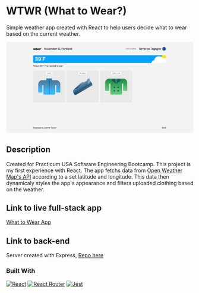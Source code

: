 # WTWR (What to Wear?)

Simple weather app created with React to help users decide what to wear based on the current weather.

![Desktop screenshot](./src/images/WTWR_desktop.png)

## Description

Created for Practicum USA Software Engineering Bootcamp. This project is my first experience with React. The app fetchs data from [Open Weather Map's API](https://openweathermap.org/api) according to a set latitude and longitude. This data then dynamicaly styles the app's appearance and filters uploaded clothing based on the weather.

## Link to live full-stack app
[What to Wear App](https://www.jendoc-wtwr.students.nomoredomainssbs.ru/)

## Link to back-end

Server created with Express, [Repo here](https://github.com/jendoc/se_project_express)

### Built With

[![React][react]][react-url]
[![React Router][react-r]][react-r-url]
[![Jest][jest]][jest-url]

<!-- MARKDOWN LINKS & IMAGES -->
[react]: https://img.shields.io/badge/react-000000?style=for-the-badge&logo=react&logoColor=#61dbfb
[react-url]: https://reactjs.org/
[react-r]: https://img.shields.io/badge/reactrouter-000000?style=for-the-badge&logo=reactrouter&logoColor=#CA4245
[react-r-url]: https://reactrouter.com/en/main
[jest]: https://img.shields.io/badge/jest-C21325?style=for-the-badge&logo=jest
[jest-url]: https://jestjs.io/
